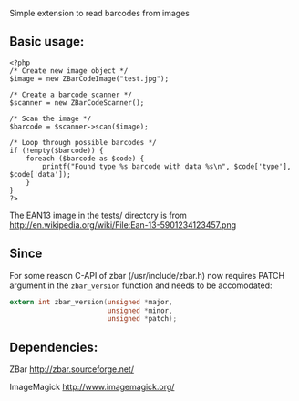 Simple extension to read barcodes from images

## Basic usage:

    <?php
    /* Create new image object */
    $image = new ZBarCodeImage("test.jpg");

    /* Create a barcode scanner */
    $scanner = new ZBarCodeScanner();

    /* Scan the image */
    $barcode = $scanner->scan($image);

    /* Loop through possible barcodes */
    if (!empty($barcode)) {
    	foreach ($barcode as $code) {
    		printf("Found type %s barcode with data %s\n", $code['type'], $code['data']);
    	}
    }
    ?>

The EAN13 image in the tests/ directory is from 
http://en.wikipedia.org/wiki/File:Ean-13-5901234123457.png

## Since 
For some reason C-API of zbar (/usr/include/zbar.h) now requires PATCH argument in the `zbar_version` function and needs to be accomodated:

```c
extern int zbar_version(unsigned *major,
                        unsigned *minor,
                        unsigned *patch);
```


## Dependencies:

ZBar 
http://zbar.sourceforge.net/

ImageMagick
http://www.imagemagick.org/